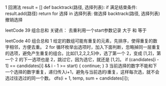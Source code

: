 1 回溯法
result = []
def backtrack(路径, 选择列表): 
    if 满足结束条件:
        result.add(路径) return
    for 选择 in 
        选择列表: 做选择
        backtrack(路径, 选择列表) 
        撤销选择



leetCode 39 组合总和
关键点： 去重利用一个start参数记录  大于 和 等于


leetCode 40 组合总和
1 给定的数组可能有重复的元素，先排序，使得重复的数字相邻，方便去重。
2 for 循环枚举出选项时，加入下面判断，忽略掉同一层重复的选项，避免产生重复的组合。比如[1,2,2,2,5]中，选了第一个 2，变成 [1,2]，第一个 2 的下一选项也是 2，跳过它，因为选它，就还是 [1,2]。
if (candidates[i - 1] == candidates[i] && i - 1 >= start) {
    continue;
}
3 当前选择的数字不能和下一个选择的数字重复，递归传入i+1，避免与当前选的i重复，这样每次选，就不会选过往选过的同一个数。
dfs(i + 1, temp, sum + candidates[i]);
